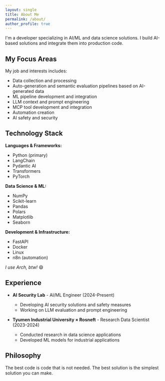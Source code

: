```yaml
---
layout: single
title: About Me
permalink: /about/
author_profile: true
---
```


I'm a developer specializing in AI/ML and data science solutions. I build AI-based solutions and integrate them into production code.

## My Focus Areas

My job and interests includes:
- Data collection and processing
- Auto-generation and semantic evaluation pipelines based on AI-generated data
- ML pipeline development and integration
- LLM context and prompt engineering
- MCP tool development and integration
- Automation creation
- AI safety and security

## Technology Stack

**Languages & Frameworks:**
- Python (primary)
- LangChain
- Pydantic AI
- Transformers
- PyTorch

**Data Science & ML:**
- NumPy
- Scikit-learn
- Pandas
- Polars
- Matplotlib
- Seaborn

**Development & Infrastructure:**
- FastAPI
- Docker
- Linux
- n8n (automation)

*I use Arch, btw!* 😄

## Experience

- **AI Security Lab** - AI/ML Engineer (2024-Present)
  - Developing AI security solutions and safety measures
  - Working on LLM evaluation and prompt engineering
  
- **Tyumen Industrial University × Rosneft** - Research Data Scientist (2023-2024)
  - Conducted research in data science applications
  - Developed ML models for industrial applications

## Philosophy

The best code is code that is not needed. 
The best solution is the simplest solution you can make.
